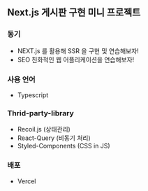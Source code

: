 ## Next.js 게시판 구현 미니 프로젝트

### 동기

- NEXT.js 를 활용해 SSR 을 구현 및 연습해보자!
- SEO 친화적인 웹 어플리케이션을 연습해보자!

### 사용 언어

- Typescript

### Thrid-party-library

- Recoil.js (상태관리)
- React-Query (비동기 처리)
- Styled-Components (CSS in JS)

### 배포

- Vercel
